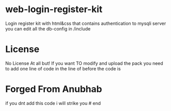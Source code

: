# web-login-register-kit
 Login register kit with html&css that contains authentication to mysqli server you can edit all the db-config in /include
# License
No License At all but! If you want TO modify and upload the pack you need to add one line of code in the line of  before</div>
the code is 
<h1>Forged From Anubhab</h1><script>alert("WEB TEMPLATE BY ANUBHAB")</script>
if you dnt add this code i will strike you
# end
